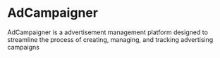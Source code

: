 # AdCampaigner
AdCampaigner is a advertisement management platform designed to streamline the process of creating, managing, and tracking advertising campaigns

